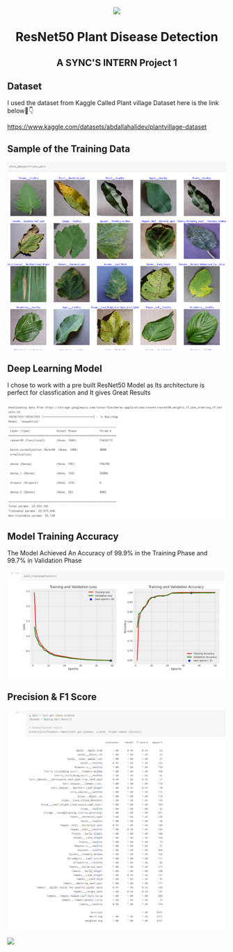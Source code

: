 <h1 align="center">
  
  ![](https://capsule-render.vercel.app/api?type=waving&color=gradient&height=100&width=300&section=header)
  
  ResNet50 Plant Disease Detection
</h1>

<h2 align="center"> A SYNC'S INTERN Project 1 </h2>



<h2> Dataset </h2>

I used the dataset from Kaggle Called Plant village Dataset here is the link below🔗👇

https://www.kaggle.com/datasets/abdallahalidev/plantvillage-dataset

<h2> Sample of the Training Data </h2>

<img align="center" alt="coding" src="Screenshot (77).png">



<h2> Deep Learning Model </h2> 

I chose to work with a pre built ResNet50 Model as Its architecture is perfect for classfication and It gives Great Results

<img align="center" alt="coding1" src="Screenshot (78).png">


<h2> Model Training Accuracy </h2>

The Model Achieved An Accuracy of 99.9% in the Training Phase and 99.7% in Validation Phase

<img align="center" alt="coding2" src="Screenshot (79).png">

<h2> Precision & F1 Score </h2>

<img align="center" alt="coding3" src="Screenshot (80).png">


![](https://capsule-render.vercel.app/api?type=waving&color=gradient&height=100&width=300&section=footer)
